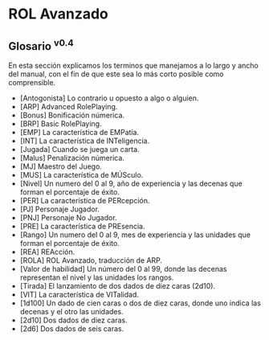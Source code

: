 # ROL Avanzado
## Glosario <sup>v0.4</sup>

En esta sección explicamos los terminos que manejamos a lo largo y ancho del manual, con el fin de que este sea lo más corto posible como comprensible.

* [Antogonista] Lo contrario u opuesto a algo o alguien.
* [ARP] Advanced RolePlaying.
* [Bonus] Bonificación númerica. 
* [BRP] Basic RolePlaying.
* [EMP] La característica de EMPatía.
* [INT] La característica de INTeligencia.
* [Jugada] Cuando se juega un carta.
* [Malus] Penalización númerica. 
* [MJ] Maestro del Juego.
* [MUS] La característica de MÚSculo.
* [Nivel] Un numero del 0 al 9, año de experiencia y las decenas que forman el porcentaje de éxito.
* [PER] La característica de PERcepción.
* [PJ] Personaje Jugador.
* [PNJ] Personaje No Jugador.
* [PRE] La característica de PREsencia.
* [Rango] Un numero del 0 al 9, mes de experiencia y las unidades que forman el porcentaje de éxito.
* [REA] REAcción.
* [ROLA] ROL Avanzado, traducción de ARP.
* [Valor de habilidad] Un número del 0 al 99, donde las decenas representan el nivel y las unidades los rangos.
* [Tirada] El lanzamiento de dos dados de diez caras (2d10).
* [VIT] La característica de VITalidad.
* [1d100] Un dado de cien caras o dos de diez caras, donde uno indica las decenas y el otro las unidades. 
* [2d10] Dos dados de diez caras.
* [2d6] Dos dados de seis caras.
